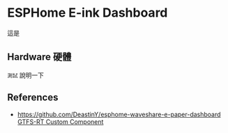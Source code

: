 # ESPHome E-ink Dashboard
這是

## Hardware 硬體
`測試` 說明一下


## References
- https://github.com/DeastinY/esphome-waveshare-e-paper-dashboard
[GTFS-RT Custom Component](https://github.com/zacs/ha-gtfs-rt)
